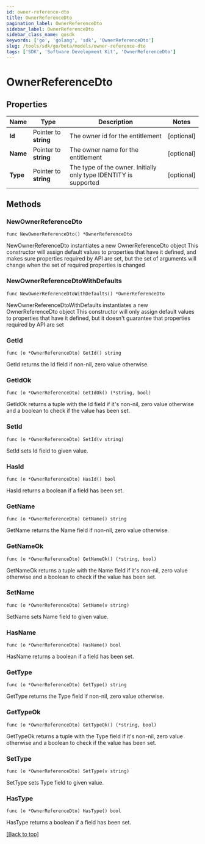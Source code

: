 ```yaml
---
id: owner-reference-dto
title: OwnerReferenceDto
pagination_label: OwnerReferenceDto
sidebar_label: OwnerReferenceDto
sidebar_class_name: gosdk
keywords: ['go', 'golang', 'sdk', 'OwnerReferenceDto'] 
slug: /tools/sdk/go/beta/models/owner-reference-dto
tags: ['SDK', 'Software Development Kit', 'OwnerReferenceDto']
---
```


# OwnerReferenceDto

## Properties

Name | Type | Description | Notes
------------ | ------------- | ------------- | -------------
**Id** |  Pointer to **string** | The owner id for the entitlement | [optional] 
**Name** |  Pointer to **string** | The owner name for the entitlement | [optional] 
**Type** |  Pointer to **string** | The type of the owner. Initially only type IDENTITY is supported | [optional] 

## Methods

### NewOwnerReferenceDto

`func NewOwnerReferenceDto() *OwnerReferenceDto`

NewOwnerReferenceDto instantiates a new OwnerReferenceDto object
This constructor will assign default values to properties that have it defined,
and makes sure properties required by API are set, but the set of arguments
will change when the set of required properties is changed

### NewOwnerReferenceDtoWithDefaults

`func NewOwnerReferenceDtoWithDefaults() *OwnerReferenceDto`

NewOwnerReferenceDtoWithDefaults instantiates a new OwnerReferenceDto object
This constructor will only assign default values to properties that have it defined,
but it doesn't guarantee that properties required by API are set

### GetId

`func (o *OwnerReferenceDto) GetId() string`

GetId returns the Id field if non-nil, zero value otherwise.

### GetIdOk

`func (o *OwnerReferenceDto) GetIdOk() (*string, bool)`

GetIdOk returns a tuple with the Id field if it's non-nil, zero value otherwise
and a boolean to check if the value has been set.

### SetId

`func (o *OwnerReferenceDto) SetId(v string)`

SetId sets Id field to given value.

### HasId

`func (o *OwnerReferenceDto) HasId() bool`

HasId returns a boolean if a field has been set.

### GetName

`func (o *OwnerReferenceDto) GetName() string`

GetName returns the Name field if non-nil, zero value otherwise.

### GetNameOk

`func (o *OwnerReferenceDto) GetNameOk() (*string, bool)`

GetNameOk returns a tuple with the Name field if it's non-nil, zero value otherwise
and a boolean to check if the value has been set.

### SetName

`func (o *OwnerReferenceDto) SetName(v string)`

SetName sets Name field to given value.

### HasName

`func (o *OwnerReferenceDto) HasName() bool`

HasName returns a boolean if a field has been set.

### GetType

`func (o *OwnerReferenceDto) GetType() string`

GetType returns the Type field if non-nil, zero value otherwise.

### GetTypeOk

`func (o *OwnerReferenceDto) GetTypeOk() (*string, bool)`

GetTypeOk returns a tuple with the Type field if it's non-nil, zero value otherwise
and a boolean to check if the value has been set.

### SetType

`func (o *OwnerReferenceDto) SetType(v string)`

SetType sets Type field to given value.

### HasType

`func (o *OwnerReferenceDto) HasType() bool`

HasType returns a boolean if a field has been set.


[[Back to top]](#) 


